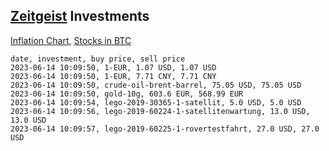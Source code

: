 ## [Zeitgeist](index.html) Investments

[Inflation Chart](https://inflationchart.com),
[Stocks in BTC](https://stonksinbtc.xyz/)

```
date, investment, buy price, sell price
2023-06-14 10:09:50, 1-EUR, 1.07 USD, 1.07 USD
2023-06-14 10:09:50, 1-EUR, 7.71 CNY, 7.71 CNY
2023-06-14 10:09:50, crude-oil-brent-barrel, 75.05 USD, 75.05 USD
2023-06-14 10:09:50, gold-10g, 603.6 EUR, 568.99 EUR
2023-06-14 10:09:54, lego-2019-30365-1-satellit, 5.0 USD, 5.0 USD
2023-06-14 10:09:56, lego-2019-60224-1-satellitenwartung, 13.0 USD, 13.0 USD
2023-06-14 10:09:57, lego-2019-60225-1-rovertestfahrt, 27.0 USD, 27.0 USD
```
